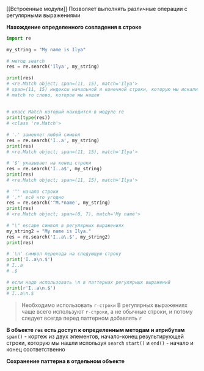 [[Встроенные модули]]
Позволяет выполнять различные операции с регулярными выражениями

**Нахождение определенного совпадения в строке**
```Python
import re  
  
my_string = "My name is Ilya"  
  
# метод search  
res = re.search('Ilya', my_string)  
  
print(res)  
# <re.Match object; span=(11, 15), match='Ilya'>  
# span=(11, 15) индексы начальной и конечной строки, которую мы искали в строке  
# match то слово, которое мы нашли  
  
  
# класс Match который находится в модуле re  
print(type(res))  
# <class 're.Match'>  
  
# '.' заменяет любой символ  
res = re.search('I..a', my_string)  
print(res)  
# <re.Match object; span=(11, 15), match='Ilya'>  
  
# '$' указывает на конец строки  
res = re.search('I..a$', my_string)  
print(res)  
# <re.Match object; span=(11, 15), match='Ilya'>  
  
# '^' начало строки  
# '.*' всё что угодно  
res = re.search('^M.*name', my_string)  
print(res)  
# <re.Match object; span=(0, 7), match='My name'>  
  
# "\" escape символ в регулярных выражениях  
my_string2 = "My name is Ilya."  
res = re.search('I..a\.$', my_string2)  
print(res)  
  
# '\n' символ перехода на следующую строку  
print('I..a\n.$')  
# I..a  
# .$  
  
# если надо использовать \n в паттернах регулярных выражений  
print(r'I..a\n.$')  
# I..a\n.$
```
>Необходимо использовать `r-строки` 
>В регулярных выражениях чаще всего используют `r-строки`, а не обычные строки, и потому следует всегда перед паттерном добавлять `r`  

**В объекте `res` есть доступ к определенным методам и атрибутам**
`span()` - кортеж из двух элементов, начало-конец результирующей строки, которую мы нашли используя `search`
`start()` и `end()` - начало и конец соответственно

**Сохранение паттерна в отдельном объекте**

